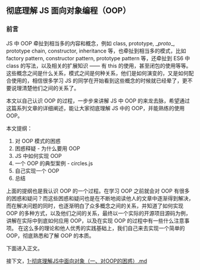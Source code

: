 ## 彻底理解 JS 面向对象编程（OOP）

### 前言

JS 中 OOP 牵扯到相当多的内容和概念，例如 class, prototype, \__proto__, prototype chain, constructor, inheritance 等，也牵扯到相当多的模式，比如 factory pattern, constructor pattern, prototype pattern 等，还牵扯到 ES6 中 class 的写法，以及相关的扩展知识 —— 有 this 的使用，甚至闭包的使用等等。这些概念之间是什么关系，模式之间是何种关系，他们是如何演变的，又是如何配合使用的，相信很多学习 JS 的同学在开始看到这些概念的时候就已经晕了，更不要说理清楚他们之间的关系了。

本文以自己认识 OOP 的过程，一步步来讲解 JS 中 OOP 的来龙去脉，希望通过这篇系列文章的详细阐述，能让大家彻底理解 JS 中的 OOP，并能熟练的使用 OOP。

本文提纲：

1. 对 OOP 模式的困惑
2. 困惑释疑 - 为什么要用 OOP
3. JS 中如何实现 OOP
4. 一个 OOP 的典型案例 - circles.js
5. 自己实现一个 OOP
6. 总结

上面的提纲也是我认识 OOP 的一个过程。在学习 OOP 之前就会对 OOP 有很多的困惑和疑问？而这些困惑和疑问也是在不断地阅读他人的文章中逐渐得到解决，而在解决问题的同时，也逐渐明白了众多概念之间的关系，并知道了如何实现 OOP 的多种方式，以及他们之间的关系，最终以一个实际的开源项目源码为例，讲解在实际中到底如何应用 OOP，以及在实现 OOP 的过程中有一些什么注意事项。 在这么多的理论和他人优秀的实践基础上，我们自己来去实现一个简单的 OOP，彻底熟悉和了解 OOP 的本质。

下面进入正文。

接下文，[1-彻底理解JS中面向对象（一、对OOP的困惑）.md](https://github.com/oakland/Native-JS-Practice/blob/master/11-learnOOPfromCircles.js/1-%E5%BD%BB%E5%BA%95%E7%90%86%E8%A7%A3JS%E4%B8%AD%E9%9D%A2%E5%90%91%E5%AF%B9%E8%B1%A1%EF%BC%88%E4%B8%80%E3%80%81%E5%AF%B9OOP%E7%9A%84%E5%9B%B0%E6%83%91%EF%BC%89.md)